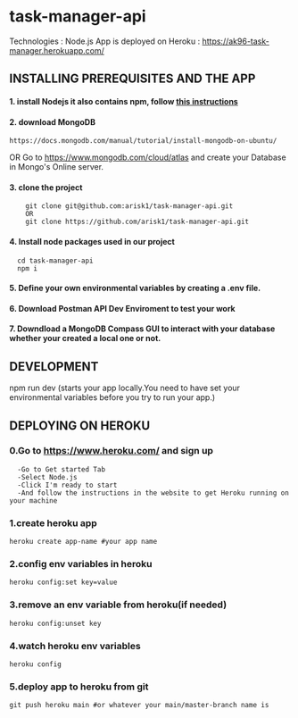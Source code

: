 # task-manager-api
Technologies : Node.js 
App is deployed on Heroku : https://ak96-task-manager.herokuapp.com/

## INSTALLING PREREQUISITES AND THE APP

#### 1. install Nodejs it also contains npm, follow [this instructions](https://linuxize.com/post/how-to-install-node-js-on-ubuntu-18.04/)

#### 2. download MongoDB
	https://docs.mongodb.com/manual/tutorial/install-mongodb-on-ubuntu/
  OR
  Go to https://www.mongodb.com/cloud/atlas and create your Database in Mongo's Online server.

#### 3. clone the project
        git clone git@github.com:arisk1/task-manager-api.git	
        OR
	    git clone https://github.com/arisk1/task-manager-api.git

#### 4. Install node packages used in our project
      cd task-manager-api
      npm i
  
#### 5. Define your own environmental variables by creating a .env file.

#### 6. Download Postman API Dev Enviroment to test your work

#### 7. Downdload a MongoDB Compass GUI to interact with your database whether your created a local one or not.

## DEVELOPMENT
   npm run dev (starts your app locally.You need to have set your environmental variables before you try to run your app.)

## DEPLOYING ON HEROKU

### 0.Go to https://www.heroku.com/ and sign up 
      -Go to Get started Tab 
      -Select Node.js 
      -Click I'm ready to start
      -And follow the instructions in the website to get Heroku running on your machine

### 1.create heroku app
	heroku create app-name #your app name
### 2.config env variables in heroku
	heroku config:set key=value
### 3.remove an env variable from heroku(if needed)
	heroku config:unset key
### 4.watch heroku env variables
	heroku config
### 5.deploy app to heroku from git
	git push heroku main #or whatever your main/master-branch name is



